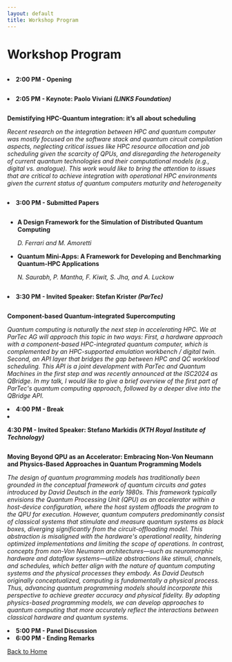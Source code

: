 ```yaml
---
layout: default
title: Workshop Program
---
```


# Workshop Program
<l>
	<li>
		<p style="display:inline-block;">
		  <b>2:00 PM - Opening</b>
		</p>
	</li>
	<li>
		<p style="display:inline-block;">
		  <b>2:05 PM - Keynote: Paolo Viviani <i>(LINKS Foundation)</i></b></p>
		  <p><b>Demistifying HPC-Quantum integration: it’s all about scheduling</b></p>
		  <p><i>Recent research on the integration between HPC and quantum computer was mostly focused on the software stack and quantum circuit compilation aspects, neglecting critical issues like HPC resource allocation and job scheduling given the scarcity of QPUs, and disregarding the heterogeneity of current quantum technologies and their computational models (e.g., digital vs. analogue). This work would like to bring the attention to issues that are critical to achieve integration with operational HPC environments given the current status of quantum computers maturity and heterogeneity</i></p>
	</li>
	<li>
		<p style="display:inline-block;">
		  <b>3:00 PM - Submitted Papers</b>
		</p>
		<p>
		  <ul>
		  	<li>
		  		<p><b>A Design Framework for the Simulation of Distributed Quantum Computing</b></p>
		  		<p><i>D. Ferrari and M. Amoretti</i></p>
		  	</li>
		  	<li>
		  		<p><b>Quantum Mini-Apps: A Framework for Developing and Benchmarking Quantum-HPC Applications</b></p>
		  		<p><i>N. Saurabh, P. Mantha, F. Kiwit, S. Jha, and A. Luckow</i></p>
		  	</li>
		  </ul>
		</p>
	</li>
	<li>
		<p style="display:inline-block;">
		  <b>3:30 PM - Invited Speaker: Stefan Krister <i>(ParTec)</i></b>
		</p>
		<p>
		  <b>Component-based Quantum-integrated Supercomputing</b>
		</p>
	  <p><i>Quantum computing is naturally the next step in accelerating HPC. We at ParTec AG will approach this topic in two ways: First, a hardware approach with a component-based HPC-integrated quantum computer, which is complemented by an HPC-supported emulation workbench / digital twin. Second, an API layer that bridges the gap between HPC and QC workload scheduling. This API is a joint development with ParTec and Quantum Machines in the first step and was recently announced at the ISC2024 as QBridge. In my talk, I would like to give a brief overview of the first part of ParTec's quantum computing approach, followed by a deeper dive into the QBridge API.</i></p>
	</li>
	<li><b>4:00 PM - Break</b></li>
	<li>
		<p style="display:inline-block;">
		  <b>4:30 PM - Invited Speaker: Stefano Markidis <i>(KTH Royal Institute of Technology)</i></b>
		</p>
		<p>
		  <b>Moving Beyond QPU as an Accelerator: Embracing Non-Von Neumann and Physics-Based Approaches in Quantum Programming Models</b>
		</p>
		<p><i>The design of quantum programming models has traditionally been grounded in the conceptual framework of quantum circuits and gates introduced by David Deutsch in the early 1980s. This framework typically envisions the Quantum Processing Unit (QPU) as an accelerator within a host-device configuration, where the host system offloads the program to the QPU for execution. However, quantum computers predominantly consist of classical systems that stimulate and measure quantum systems as black boxes, diverging significantly from the circuit-offloading model. This abstraction is misaligned with the hardware's operational reality, hindering optimized implementations and limiting the scope of operations. In contrast, concepts from non-Von Neumann architectures—such as neuromorphic hardware and dataflow systems—utilize abstractions like stimuli, channels, and schedules, which better align with the nature of quantum computing systems and the physical processes they embody. As David Deutsch originally conceptualized, computing is fundamentally a physical process. Thus, advancing quantum programming models should incorporate this perspective to achieve greater accuracy and physical fidelity. By adopting physics-based programming models, we can develop approaches to quantum computing that more accurately reflect the interactions between classical hardware and quantum systems.</i></p>
	</li>
	<li><b>5:00 PM - Panel Discussion</b></li>
	<li><b>6:00 PM - Ending Remarks</b></li>
</ul>


[Back to Home](./)
